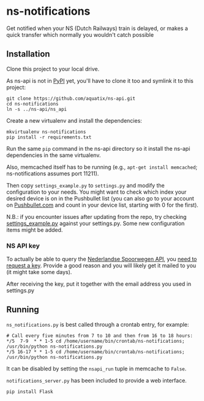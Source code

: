 # ns-notifications
Get notified when your NS (Dutch Railways) train is delayed, or makes a quick transfer which normally you wouldn't catch possible

## Installation

Clone this project to your local drive.

As ns-api is not in [PyPI](https://pypi.python.org/pypi) yet, you'll have to clone it too and symlink it to this project:

```
git clone https://github.com/aquatix/ns-api.git
cd ns-notifications
ln -s ../ns-api/ns_api
```

Create a new virtualenv and install the dependencies:

```
mkvirtualenv ns-notifications
pip install -r requirements.txt
```

Run the same `pip` command in the ns-api directory so it install the ns-api dependencies in the same virtualenv.

Also, memcached itself has to be running (e.g., `apt-get install memcached`; ns-notifications assumes port 11211).

Then copy `settings_example.py` to `settings.py` and modify the configuration to your needs. You might want to check which index your desired device is on in the Pushbullet list (you can also go to your account on [Pushbullet.com](https://www.pushbullet.com/) and count in your device list, starting with 0 for the first).

N.B.: if you encounter issues after updating from the repo, try checking [settings_example.py](settings_example.py) against your settings.py. Some new configuration items might be added.

### NS API key

To actually be able to query the [Nederlandse Spoorwegen API](http://www.ns.nl/api/api), you [need to request a key](https://www.ns.nl/ews-aanvraagformulier/). Provide a good reason and you will likely get it mailed to you (it might take some days).

After receiving the key, put it together with the email address you used in settings.py


## Running

`ns_notifications.py` is best called through a crontab entry, for example:

```
# Call every five minutes from 7 to 10 and then from 16 to 18 hours:
*/5  7-9  * * 1-5 cd /home/username/bin/crontab/ns-notifications; /usr/bin/python ns-notifications.py
*/5 16-17 * * 1-5 cd /home/username/bin/crontab/ns-notifications; /usr/bin/python ns-notifications.py
```

It can be disabled by setting the `nsapi_run` tuple in memcache to `False`.

`notifications_server.py` has been included to provide a web interface.

```
pip install Flask
```
